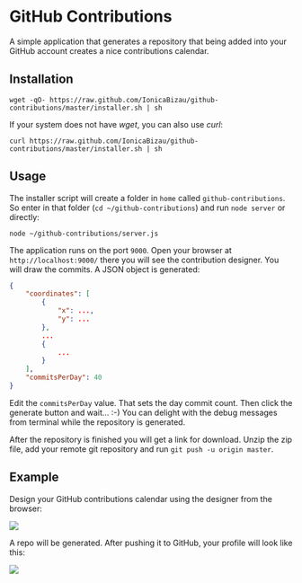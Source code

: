GitHub Contributions
====================

A simple application that generates a repository that being added into your GitHub account creates a nice contributions calendar.

Installation
------------

    wget -qO- https://raw.github.com/IonicaBizau/github-contributions/master/installer.sh | sh

If your system does not have _wget_, you can also use _curl_:

    curl https://raw.github.com/IonicaBizau/github-contributions/master/installer.sh | sh

Usage
-----

The installer script will create a folder in `home` called `github-contributions`. So enter in that folder (`cd ~/github-contributions`) and run `node server` or directly:

```
node ~/github-contributions/server.js
```

The application runs on the port `9000`. Open your browser at `http://localhost:9000/` there you will see the contribution designer. You will draw the commits. A JSON object is generated:

```JSON
{
    "coordinates": [
        {
            "x": ...,
            "y": ...
        },
        ...
        {
            ...
        }
    ],
    "commitsPerDay": 40
}
```

Edit the `commitsPerDay` value. That sets the day commit count.
Then click the generate button and wait... :-) You can delight with the debug messages from terminal while the repository is generated.

After the repository is finished you will get a link for download. Unzip the zip file, add your remote git repository and run `git push -u origin master`.

Example
-------

Design your GitHub contributions calendar using the designer from the browser:

![](http://i.imgur.com/n5gjb0T.png)

A repo will be generated. After pushing it to GitHub, your profile will look like this:

![](http://i.imgur.com/Z8c1Ed0.png)
